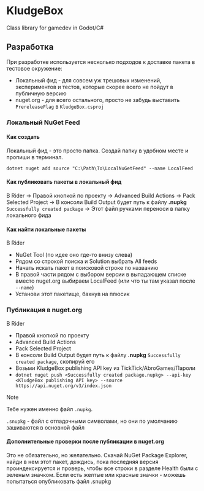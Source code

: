 # KludgeBox
Class library for gamedev in Godot/C#

## Разработка
При разработке используется несколько подходов к доставке пакета в тестовое окружение:
- Локальный фид - для совсем уж трешовых изменений, экспериментов и тестов, которые скорее всего не пойдут в публичную версию
- nuget.org - для всего остального, просто не забудь выставить `PrereleaseFlag` в `KludgeBox.csproj` 

### Локальный NuGet Feed
#### Как создать
Локальный фид - это просто папка. Создай папку в удобном месте и пропиши в терминал.
```shell
dotnet nuget add source "C:\Path\To\LocalNuGetFeed" --name LocalFeed
```

#### Как публиковать пакеты в локальный фид
В Rider -> Правой кнопкой по проекту
-> Advanced Build Actions
-> Pack Selected Project
-> В консоли Build Output будет путь к файлу **.nupkg** `Successfully created package`
-> Этот файл ручками переноси в папку локального фида

#### Как найти локальные пакеты
В Rider 
- NuGet Tool (по идее оно где-то внизу слева) 
- Рядом со строкой поиска и Solution выбрать All feeds
- Начать искать пакет в поисковой строке по названию
- В правой части рядом с выбором версии в выпадающем списке вместо nuget.org выбираем LocalFeed (или что ты там указал после `--name`)
- Установи этот пакетище, бахнув на плюсик

### Публикация в nuget.org
В Rider
- Правой кнопкой по проекту
- Advanced Build Actions
- Pack Selected Project
- В консоли Build Output будет путь к файлу **.nupkg** `Successfully created package`, скопируй его
- Возьми KludgeBox publishing API key из TickTick/AbroGames/Пароли
- `dotnet nuget push <Successfully created package.nupkg> --api-key <KludgeBox publishing API key> --source https://api.nuget.org/v3/index.json`

> [!NOTE]
> Тебе нужен именно файл `.nupkg`. 
> 
> `.snupkg` - файл с отладочными символами, но они по умолчанию зашиваются в основной файл

#### Дополнительные проверки после публикации в nuget.org
Это не обязательно, но желательно.
Скачай NuGet Package Explorer, найди в нем этот пакет, дождись, пока последняя версия проиндексируется и проверь,
чтобы все строки в разделе Health были с зеленым значком. Если есть желтые или красные значки - можешь
попытаться опубликовать файл .snupkg
